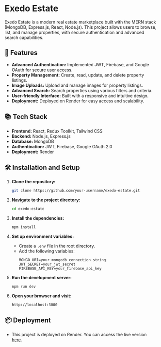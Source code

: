 # Exedo Estate

Exedo Estate is a modern real estate marketplace built with the MERN stack (MongoDB, Express.js, React, Node.js). This project allows users to browse, list, and manage properties, with secure authentication and advanced search capabilities.

## 🚀 Features

- **Advanced Authentication:** Implemented JWT, Firebase, and Google OAuth for secure user access.
- **Property Management:** Create, read, update, and delete property listings.
- **Image Uploads:** Upload and manage images for property listings.
- **Advanced Search:** Search properties using various filters and criteria.
- **User-friendly Interface:** Built with a responsive and intuitive design.
- **Deployment:** Deployed on Render for easy access and scalability.

## 📚 Tech Stack

- **Frontend:** React, Redux Toolkit, Tailwind CSS
- **Backend:** Node.js, Express.js
- **Database:** MongoDB
- **Authentication:** JWT, Firebase, Google OAuth 2.0
- **Deployment:** Render

## 🛠 Installation and Setup

1. **Clone the repository:**
   ```bash
   git clone https://github.com/your-username/exedo-estate.git
   ```
2. **Navigate to the project directory:**
   ```bash
   cd exedo-estate
   ```
3. **Install the dependencies:**
   ```bash
   npm install
   ```
4. **Set up environment variables:**
   - Create a `.env` file in the root directory.
   - Add the following variables:
     ```
     MONGO_URI=your_mongodb_connection_string
     JWT_SECRET=your_jwt_secret
     FIREBASE_API_KEY=your_firebase_api_key
     ```
5. **Run the development server:**
   ```bash
   npm run dev
   ```

6. **Open your browser and visit:**
   ```
   http://localhost:3000
   ```

## 📦 Deployment

- This project is deployed on Render. You can access the live version [here](https://real-estate-mhee.onrender.com).
